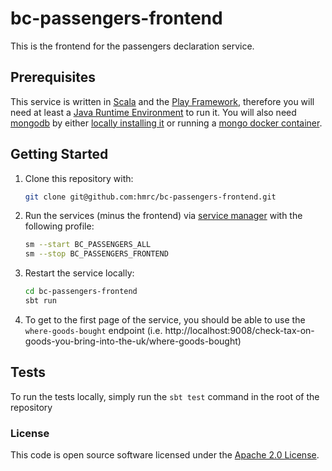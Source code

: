 # bc-passengers-frontend

This is the frontend for the passengers declaration service.

## Prerequisites

This service is written in [Scala](https://www.scala-lang.org/) and the [Play Framework](https://www.playframework.com/), therefore you will need at least a [Java Runtime Environment](https://www.java.com/en/download/) to run it. You will also need [mongodb](https://mongodb.com) by either [locally installing it](https://docs.mongodb.com/guides/server/install/) or running a [mongo docker container](https://hub.docker.com/_/mongo).

## Getting Started

1. Clone this repository with:
   ```bash
   git clone git@github.com:hmrc/bc-passengers-frontend.git
   ```
2. Run the services (minus the frontend) via [service manager](https://github.com/hmrc/service-manager) with the following profile:
   ```bash
   sm --start BC_PASSENGERS_ALL
   sm --stop BC_PASSENGERS_FRONTEND
   ```
3. Restart the service locally:
   ```bash
   cd bc-passengers-frontend
   sbt run
   ```
4. To get to the first page of the service, you should be able to use the `where-goods-bought` endpoint (i.e. http://localhost:9008/check-tax-on-goods-you-bring-into-the-uk/where-goods-bought)

## Tests

To run the tests locally, simply run the `sbt test` command in the root of the repository

### License

This code is open source software licensed under the [Apache 2.0 License]("http://www.apache.org/licenses/LICENSE-2.0.html").
